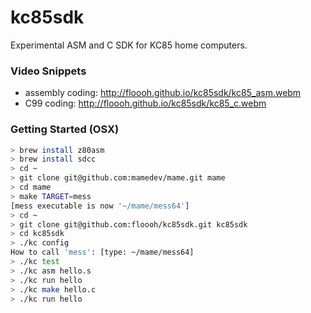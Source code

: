 kc85sdk
=======

Experimental ASM and C SDK for KC85 home computers.

### Video Snippets

* assembly coding: http://floooh.github.io/kc85sdk/kc85_asm.webm
* C99 coding: http://floooh.github.io/kc85sdk/kc85_c.webm

### Getting Started (OSX)

```bash
> brew install z80asm
> brew install sdcc
> cd ~
> git clone git@github.com:mamedev/mame.git mame
> cd mame
> make TARGET=mess
[mess executable is now '~/mame/mess64']
> cd ~
> git clone git@github.com:floooh/kc85sdk.git kc85sdk
> cd kc85sdk
> ./kc config
How to call 'mess': [type: ~/mame/mess64]
> ./kc test
> ./kc asm hello.s
> ./kc run hello
> ./kc make hello.c
> ./kc run hello
```
